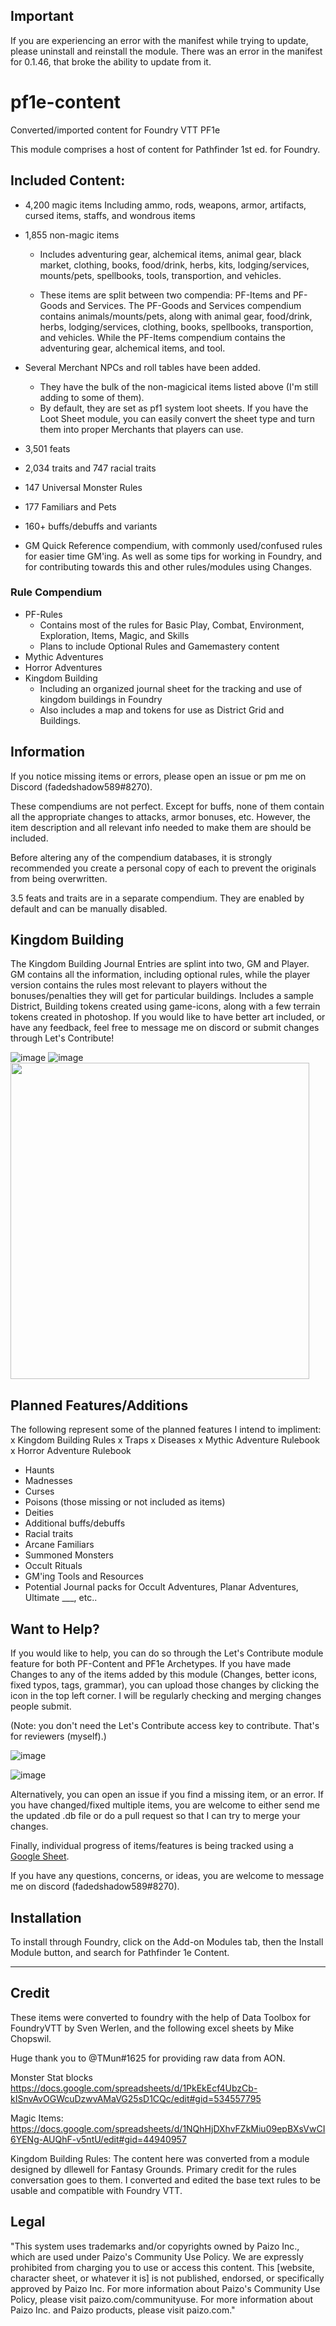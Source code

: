 ## Important
If you are experiencing an error with the manifest while trying to update, please uninstall and reinstall the module. There was an error in the manifest for 0.1.46, that broke the ability to update from it. 

# pf1e-content

Converted/imported content for Foundry VTT PF1e

This module comprises a host of content for Pathfinder 1st ed. for Foundry.

## Included Content:

- 4,200 magic items
    Including ammo, rods, weapons, armor, artifacts, cursed items, staffs, and wondrous items

- 1,855 non-magic items
    - Includes adventuring gear, alchemical items, animal gear, black market, clothing, books, food/drink, herbs, kits, lodging/services, mounts/pets, spellbooks, tools, transportion, and vehicles.

    - These items are split between two compendia: PF-Items and PF-Goods and Services. The PF-Goods and Services compendium contains animals/mounts/pets, along with animal gear, food/drink, herbs, lodging/services, clothing, books, spellbooks, transportion, and vehicles. While the PF-Items compendium contains the adventuring gear, alchemical items, and tool.

- Several Merchant NPCs and roll tables have been added.
    - They have the bulk of the non-magicical items listed above (I'm still adding to some of them).
    - By default, they are set as pf1 system loot sheets. If you have the Loot Sheet module, you can easily convert the sheet type and turn them into proper Merchants that players can use.

- 3,501 feats

- 2,034 traits and 747 racial traits

- 147 Universal Monster Rules

- 177 Familiars and Pets

- 160+ buffs/debuffs and variants

- GM Quick Reference compendium, with commonly used/confused rules for easier time GM'ing. As well as some tips for working in Foundry, and for contributing towards this and other rules/modules using Changes.

### Rule Compendium
- PF-Rules
    - Contains most of the rules for Basic Play, Combat, Environment, Exploration, Items, Magic, and Skills
    - Plans to include Optional Rules and Gamemastery content
- Mythic Adventures
- Horror Adventures
- Kingdom Building
    - Including an organized journal sheet for the tracking and use of kingdom buildings in Foundry
    - Also includes a map and tokens for use as District Grid and Buildings.

## Information

If you notice missing items or errors, please open an issue or pm me on Discord (fadedshadow589#8270).

These compendiums are not perfect. Except for buffs, none of them contain all the appropriate changes to attacks, armor bonuses, etc. However, the item description and all relevant info needed to make them are should be included.

Before altering any of the compendium databases, it is strongly recommended you create a personal copy of each to prevent the originals from being overwritten.

3.5 feats and traits are in a separate compendium. They are enabled by default and can be manually disabled.


## Kingdom Building

The Kingdom Building Journal Entries are splint into two, GM and Player. GM contains all the information, including optional rules, while the player version contains the rules most relevant to players without the bonuses/penalties they will get for particular buildings.
Includes a sample District, Building tokens created using game-icons, along with a few terrain tokens created in photoshop. If you would like to have better art included, or have any feedback, feel free to message me on discord or submit changes through Let's Contribute! 

![image](https://user-images.githubusercontent.com/48079051/113073993-31b60100-9198-11eb-86d1-290b23d77297.png) ![image](https://user-images.githubusercontent.com/48079051/113073998-337fc480-9198-11eb-9229-6ae23ff12c7b.png)
<img src="https://user-images.githubusercontent.com/48079051/113074059-55794700-9198-11eb-9764-dbd0e99df74e.png" width="478" height="506">


## Planned Features/Additions

The following represent some of the planned features I intend to impliment:
x Kingdom Building Rules
x Traps
x Diseases
x Mythic Adventure Rulebook
x Horror Adventure Rulebook

- Haunts
- Madnesses
- Curses
- Poisons (those missing or not included as items)
- Deities
- Additional buffs/debuffs
- Racial traits
- Arcane Familiars
- Summoned Monsters
- Occult Rituals
- GM'ing Tools and Resources
- Potential Journal packs for Occult Adventures, Planar Adventures, Ultimate ___, etc..

## Want to Help?
If you would like to help, you can do so through the Let's Contribute module feature for both PF-Content and PF1e Archetypes. If you have made Changes to any of the items added by this module (Changes, better icons, fixed typos, tags, grammar), you can upload those changes by clicking the icon in the top left corner. I will be regularly checking and merging changes people submit.

(Note: you don't need the Let's Contribute access key to contribute. That's for reviewers (myself).)

![image](https://user-images.githubusercontent.com/48079051/117498157-6b241e00-af47-11eb-8be1-a2b8f60f4eea.png)

![image](https://user-images.githubusercontent.com/48079051/112698919-234aab00-8e61-11eb-8930-a697082808fd.png)

Alternatively, you can open an issue if you find a missing item, or an error. If you have changed/fixed multiple items, you are welcome to either send me the updated .db file or do a pull request so that I can try to merge your changes.

Finally, individual progress of items/features is being tracked using a [Google Sheet](https://docs.google.com/spreadsheets/d/1yV1MrjyoHGgFLFIwcNdfaQ_VOF2oeza6DBvWgIzOgys/edit#gid=0).


If you have any questions, concerns, or ideas, you are welcome to message me on discord (fadedshadow589#8270).

## Installation

To install through Foundry, click on the Add-on Modules tab, then the Install Module button, and search for Pathfinder 1e Content.

----------------
## Credit
These items were converted to foundry with the help of Data Toolbox for FoundryVTT by Sven Werlen, and the following excel sheets by Mike Chopswil.

Huge thank you to @TMun#1625 for providing raw data from AON. 

Monster Stat blocks
https://docs.google.com/spreadsheets/d/1PkEkEcf4UbzCb-kISnvAvOGWcuDzwvAMaVG25sD1CQc/edit#gid=534557795

Magic Items:
https://docs.google.com/spreadsheets/d/1NQhHjDXhvFZkMiu09epBXsVwCI6YENg-AUQhF-v5ntU/edit#gid=44940957


Kingdom Building Rules:
The content here was converted from a module designed by dllewell for Fantasy Grounds. Primary credit for the rules conversation goes to them. I converted and edited the base text rules to be usable and compatible with Foundry VTT. 

## Legal
"This system uses trademarks and/or copyrights owned by Paizo Inc., which are used under Paizo's Community Use Policy. We are expressly prohibited from charging you to use or access this content. This [website, character sheet, or whatever it is] is not published, endorsed, or specifically approved by Paizo Inc. For more information about Paizo's Community Use Policy, please visit paizo.com/communityuse. For more information about Paizo Inc. and Paizo products, please visit paizo.com."
